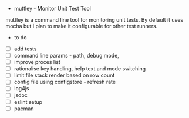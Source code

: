 * muttley - Monitor Unit Test Tool

muttley is a command line tool for monitoring unit tests. By default it uses mocha but I plan to make it configurable for other test runners.

* to do
- [ ] add tests
- [ ] command line params - path, debug mode, 
- [ ] improve proces list
- [ ] rationalise key handling, help text and mode switching
- [ ] limit file stack render based on row count
- [ ] config file using configstore - refresh rate
- [ ] log4js
- [ ] jsdoc
- [ ] eslint setup 
- [ ] pacman